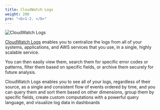 ```yaml
---
title: CloudWatch Logs
weight: 200
pre: "<b>1-2. </b>"
---
```


![CloudWatch Logs](/images/intro/cw.png)

[CloudWatch Logs](https://docs.aws.amazon.com/AmazonCloudWatch/latest/logs/WhatIsCloudWatchLogs.html) enables you to centralize the logs from all of your systems, applications, and AWS services that you use, in a single, highly scalable service. 

You can then easily view them, search them for specific error codes or patterns, filter them based on specific fields, or archive them securely for future analysis. 

CloudWatch Logs enables you to see all of your logs, regardless of their source, as a single and consistent flow of events ordered by time, and you can query them and sort them based on other dimensions, group them by specific fields, create custom computations with a powerful query language, and visualize log data in dashboards